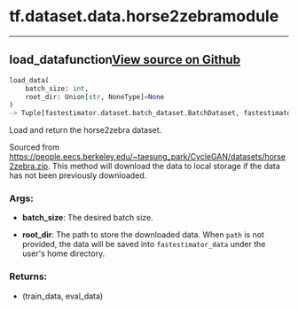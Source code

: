 # tf.dataset.data.horse2zebra<span class="tag">module</span>

---

## load_data<span class="tag">function</span><a class="sourcelink" href=https://github.com/fastestimator/fastestimator/blob/r1.2/fastestimator/dataset/data/horse2zebra.py/#L29-L86>View source on Github</a>
```python
load_data(
	batch_size: int,
	root_dir: Union[str, NoneType]=None
)
-> Tuple[fastestimator.dataset.batch_dataset.BatchDataset, fastestimator.dataset.batch_dataset.BatchDataset]
```
Load and return the horse2zebra dataset.

Sourced from https://people.eecs.berkeley.edu/~taesung_park/CycleGAN/datasets/horse2zebra.zip. This method will
    download the data to local storage if the data has not been previously downloaded.


<h3>Args:</h3>


* **batch_size**: The desired batch size.

* **root_dir**: The path to store the downloaded data. When `path` is not provided, the data will be saved into `fastestimator_data` under the user's home directory. 

<h3>Returns:</h3>

<ul class="return-block"><li>    (train_data, eval_data)</li></ul>

